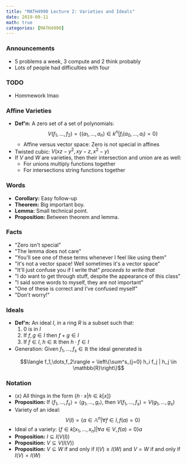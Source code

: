 ```yaml
---
title: "MATH4990 Lecture 2: Varieties and Ideals"
date: 2019-09-11
math: true
categories: [MATH4990]
---
```


### Announcements

- 5 problems a week, 3 compute and 2 think probably
- Lots of people had difficulties with four

### TODO

- Hommework lmao

### Affine Varieties

- **Def'n:** A zero set of a set of polynomials: $$V(f_1,\dots,f_2)=\{(a_1,\dots,a_n)\in k^n|f_i(a_0,\dots,a_i)=0\}$$
    - Affine versus vector space: Zero is not special in affines
- Twisted cubic: $V(xz-y^2,xy-z,x^2-y)$
- If $V$ and $W$ are varieties, then their intersection and union are as well:
    - For unions multiply functions together
    - For intersections string functions together

### Words

- **Corollary:** Easy follow-up
- **Theorem:** Big important boy. 
- **Lemma:** Small technical point. 
- **Proposition:** Between theorem and lemma.

### Facts

- "Zero isn't special"
- "The lemma does not care"
- "You'll see one of these terms whenever I feel like using them"
- "it's not a vector space! Well sometimes it's a vector space"
- "It'll just confuse you if I write that" *proceeds to write that*
- "I do want to get through stuff, despite the appearance of this class" 
- "I said some words to myself, they are not important"
- "One of these is correct and I've confused myself"
- "Don't worry!"

### Ideals

- **Def'n:** An ideal $I$, in a ring $R$ is a subset such that:
    1. 0 is in $I$
    2. If $f, g\in I$ then $f+g\in I$
    3. If $f\in I$, $h\in\mathbb{R}$ then $h\cdot f\in I$
- Generation: Given $f_1,\dots,f_s\in\mathbb{R}$ the ideal generated is 

$$\langle f_1,\dots,f_2\rangle = \left\{\sum^s_{j=0} h_i f_j | h_j \in \mathbb{R}\right\}$$

### Notation

- $\langle x\rangle$ All things in the form $\{h\cdot x|h\in k[x]\}$
- **Proposition:** If $\langle f_1,\dots,f_s\rangle=\langle g_1,\dots,g_r\rangle$, then $V(f_1,\dots,f_s)=V(g_1,\dots,g_s)$
- Variety of an ideal: $$V(I)=\{a\in\mathbb{A}^n|\forall f\in I, f(a)=0\}$$
- Ideal of a variety: $\{f\in k[x_1,\dots,x_n]| \forall a \in V, f(a)=0\}a$
- **Proposition:** $I\subseteq I(V(I))$ 
- **Proposition:** $V\subseteq V(I(V))$
- **Proposition:** $V\subseteq W$ if and only if $I(V)\geq I(W)$ and $V=W$ if and only if $I(V)=I(W)$

